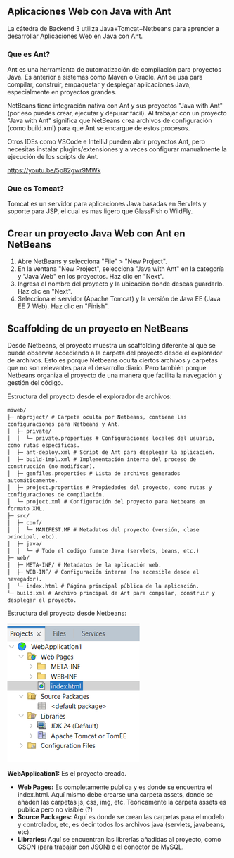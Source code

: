 ## Aplicaciones Web con Java with Ant

La cátedra de Backend 3 utiliza Java+Tomcat+Netbeans para aprender a desarrollar Aplicaciones Web en Java con Ant.

### Que es Ant?

Ant es una herramienta de automatización de compilación para proyectos Java. Es anterior a sistemas como Maven o Gradle. Ant se usa para compilar, construir, empaquetar y desplegar aplicaciones Java, especialmente en proyectos grandes.

NetBeans tiene integración nativa con Ant y sus proyectos "Java with Ant" (por eso puedes crear, ejecutar y depurar fácil). Al trabajar con un proyecto "Java with Ant" significa que NetBeans crea archivos de configuración (como build.xml) para que Ant se encargue de estos procesos. 

Otros IDEs como VSCode e IntelliJ pueden abrir proyectos Ant, pero necesitas instalar plugins/extensiones y a veces configurar manualmente la ejecución de los scripts de Ant.

<https://youtu.be/5p82gwr9MWk>

### Que es Tomcat?

Tomcat es un servidor para aplicaciones Java basadas en Servlets y soporte para JSP, el cual es mas ligero que GlassFish o WildFly.

## Crear un proyecto Java Web con Ant en NetBeans

1. Abre NetBeans y selecciona "File" > "New Project".
2. En la ventana "New Project", selecciona "Java with Ant" en la categoría y "Java Web" en los proyectos. Haz clic en "Next".
3. Ingresa el nombre del proyecto y la ubicación donde deseas guardarlo. Haz clic en "Next".
4. Selecciona el servidor (Apache Tomcat) y la versión de Java EE (Java EE 7 Web). Haz clic en "Finish".

## Scaffolding de un proyecto en NetBeans

Desde Netbeans, el proyecto muestra un scaffolding diferente al que se puede observar accediendo a la carpeta del proyecto desde el explorador de archivos. Esto es porque Netbeans oculta ciertos archivos y carpetas que no son relevantes para el desarrollo diario. Pero también porque Netbeans organiza el proyecto de una manera que facilita la navegación y gestión del código.

Estructura del proyecto desde el explorador de archivos:

```
miweb/
├─ nbproject/ # Carpeta oculta por Netbeans, contiene las configuraciones para Netbeans y Ant.
│  ├─ private/
│  │  └─ private.properties # Configuraciones locales del usuario, como rutas específicas.
│  ├─ ant-deploy.xml # Script de Ant para desplegar la aplicación.
│  ├─ build-impl.xml # Implementación interna del proceso de construcción (no modificar).
│  ├─ genfiles.properties # Lista de archivos generados automáticamente.
│  ├─ project.properties # Propiedades del proyecto, como rutas y configuraciones de compilación.
│  └─ project.xml # Configuración del proyecto para Netbeans en formato XML.
├─ src/
│  ├─ conf/
│  │  └─ MANIFEST.MF # Metadatos del proyecto (versión, clase principal, etc).
│  ├─ java/
│  │  └─ # Todo el codigo fuente Java (servlets, beans, etc.)
├─ web/
│  ├─ META-INF/ # Metadatos de la aplicación web.
│  ├─ WEB-INF/ # Configuración interna (no accesible desde el navegador).
│  └─ index.html # Página principal pública de la aplicación.
└─ build.xml # Archivo principal de Ant para compilar, construir y desplegar el proyecto.
```

Estructura del proyecto desde Netbeans:

![alt text](<assets/scaffolding.png>)

**WebApplication1:** Es el proyecto creado.
- **Web Pages:** Es completamente publica y es donde se encuentra el index.html. Aquí mismo debe crearse una carpeta assets, donde se añaden las carpetas js, css, img, etc. Teóricamente la carpeta assets es publica pero no visible (?)
- **Source Packages:** Aquí es donde se crean las carpetas para el modelo y controlador, etc, es decir todos los archivos java (servlets, javabeans, etc).
- **Libraries:** Aquí se encuentran las librerías añadidas al proyecto, como GSON (para trabajar con JSON) o el conector de MySQL.